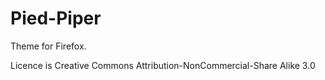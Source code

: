 # Pied-Piper

Theme for Firefox.

Licence is Creative Commons Attribution-NonCommercial-Share Alike 3.0
